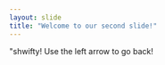 ```yaml
---
layout: slide
title: "Welcome to our second slide!"
---
```

"shwifty!
Use the left arrow to go back!
